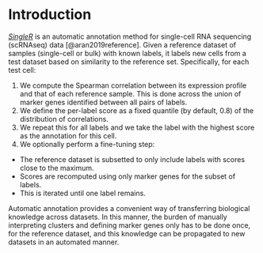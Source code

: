 

# Introduction

*[SingleR](https://bioconductor.org/packages/3.12/SingleR)* is an automatic annotation method for single-cell RNA sequencing (scRNAseq) data [@aran2019reference].
Given a reference dataset of samples (single-cell or bulk) with known labels, it labels new cells from a test dataset based on similarity to the reference set.
Specifically, for each test cell:

1. We compute the Spearman correlation between its expression profile and that of each reference sample.
   This is done across the union of marker genes identified between all pairs of labels.
2. We define the per-label score as a fixed quantile (by default, 0.8) of the distribution of correlations.
3. We repeat this for all labels and we take the label with the highest score as the annotation for this cell.
4. We optionally perform a fine-tuning step:
  - The reference dataset is subsetted to only include labels with scores close to the maximum.
  - Scores are recomputed using only marker genes for the subset of labels.
  - This is iterated until one label remains.

Automatic annotation provides a convenient way of transferring biological knowledge across datasets.
In this manner, the burden of manually interpreting clusters and defining marker genes only has to be done once, for the reference dataset, and this knowledge can be propagated to new datasets in an automated manner.

